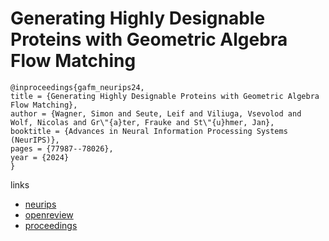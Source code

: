 # Generating Highly Designable Proteins with Geometric Algebra Flow Matching

```
@inproceedings{gafm_neurips24,
title = {Generating Highly Designable Proteins with Geometric Algebra Flow Matching},
author = {Wagner, Simon and Seute, Leif and Viliuga, Vsevolod and Wolf, Nicolas and Gr\"{a}ter, Frauke and St\"{u}hmer, Jan},
booktitle = {Advances in Neural Information Processing Systems (NeurIPS)},
pages = {77987--78026},
year = {2024}
}
```

links
- [neurips](https://nips.cc/Conferences/2024/Schedule?showEvent=93710)
- [openreview](https://openreview.net/forum?id=nAnEStxyfy)
- [proceedings](https://papers.nips.cc//paper_files/paper/2024/hash/8e906a69bcdfc3b9be15995b525ddda7-Abstract-Conference.html)
